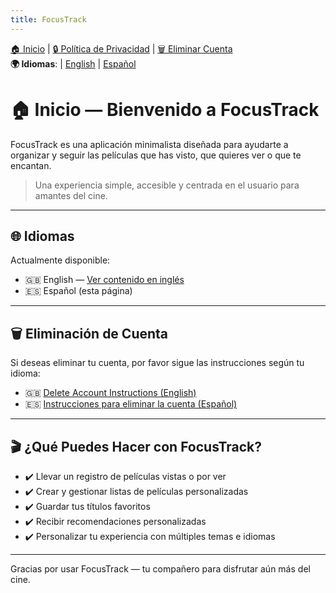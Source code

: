 ```yaml
---
title: FocusTrack
---
```


[🏠 Inicio](https://angelchv.github.io/FocusTrack/es/) | [🔒 Política de Privacidad](https://angelchv.github.io/FocusTrack/es/privacy-policy) | [🗑️ Eliminar Cuenta](https://angelchv.github.io/FocusTrack/es/delete-account)  
**🌍 Idiomas**: | [English](https://angelchv.github.io/FocusTrack/) | [Español](https://angelchv.github.io/FocusTrack/es/)

# 🏠 Inicio — Bienvenido a **FocusTrack**

FocusTrack es una aplicación minimalista diseñada para ayudarte a organizar y seguir las películas que has visto, que quieres ver o que te encantan.

> Una experiencia simple, accesible y centrada en el usuario para amantes del cine.

---

## 🌐 Idiomas

Actualmente disponible:

- 🇬🇧 English — [Ver contenido en inglés](https://angelchv.github.io/FocusTrack/)
- 🇪🇸 Español (esta página)

---

## 🗑️ Eliminación de Cuenta

Si deseas eliminar tu cuenta, por favor sigue las instrucciones según tu idioma:

- 🇬🇧 [Delete Account Instructions (English)](https://angelchv.github.io/FocusTrack/delete-account-en)
- 🇪🇸 [Instrucciones para eliminar la cuenta (Español)](https://angelchv.github.io/FocusTrack/es/delete-account)

---

## 🎬 ¿Qué Puedes Hacer con FocusTrack?

- ✔️ Llevar un registro de películas vistas o por ver  
- ✔️ Crear y gestionar listas de películas personalizadas  
- ✔️ Guardar tus títulos favoritos  
- ✔️ Recibir recomendaciones personalizadas  
- ✔️ Personalizar tu experiencia con múltiples temas e idiomas  

---

Gracias por usar FocusTrack — tu compañero para disfrutar aún más del cine.
